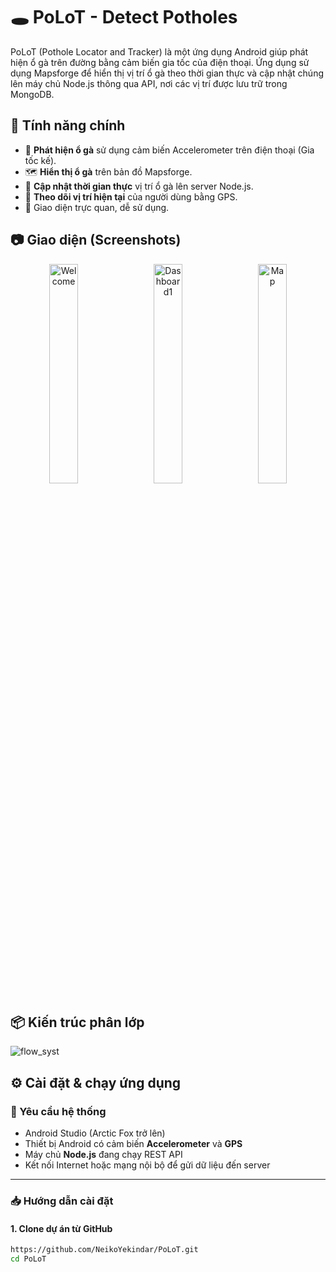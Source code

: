 # 🕳️ PoLoT - Detect Potholes

PoLoT (Pothole Locator and Tracker) là một ứng dụng Android giúp phát hiện ổ gà trên đường bằng cảm biến gia tốc của điện thoại. Ứng dụng sử dụng Mapsforge để hiển thị vị trí ổ gà theo thời gian thực và cập nhật chúng lên máy chủ Node.js thông qua API, nơi các vị trí được lưu trữ trong MongoDB.

## 🚀 Tính năng chính

- 📡 **Phát hiện ổ gà** sử dụng cảm biến Accelerometer trên điện thoại (Gia tốc kế).
- 🗺️ **Hiển thị ổ gà** trên bản đồ Mapsforge.
- 🔁 **Cập nhật thời gian thực** vị trí ổ gà lên server Node.js.
- 🧭 **Theo dõi vị trí hiện tại** của người dùng bằng GPS.
- 🧩 Giao diện trực quan, dễ sử dụng.

## 📷 Giao diện (Screenshots)
<p align="center">
  <img src="https://github.com/user-attachments/assets/991673e4-7c63-4577-bf6d-64a124443752" alt="Welcome" width="30%" />
  &nbsp;&nbsp;
  <img src="https://github.com/user-attachments/assets/f3925c75-ccea-4510-b020-bddd2544b59f" alt="Dashboard1" width="30%" />
  &nbsp;&nbsp;
  <img src="https://github.com/user-attachments/assets/d90d24a3-73de-4a80-bd88-e4bedcd6bc52" alt="Map" width="30%" />
</p>

## 📦 Kiến trúc phân lớp

![flow_syst](https://github.com/user-attachments/assets/f53d6fc6-a6d5-4550-b422-8a264e23233c)

## ⚙️ Cài đặt & chạy ứng dụng

### 🔧 Yêu cầu hệ thống

- Android Studio (Arctic Fox trở lên)
- Thiết bị Android có cảm biến **Accelerometer** và **GPS**
- Máy chủ **Node.js** đang chạy REST API
- Kết nối Internet hoặc mạng nội bộ để gửi dữ liệu đến server

---

### 📥 Hướng dẫn cài đặt

#### 1. Clone dự án từ GitHub

```bash
https://github.com/NeikoYekindar/PoLoT.git
cd PoLoT
